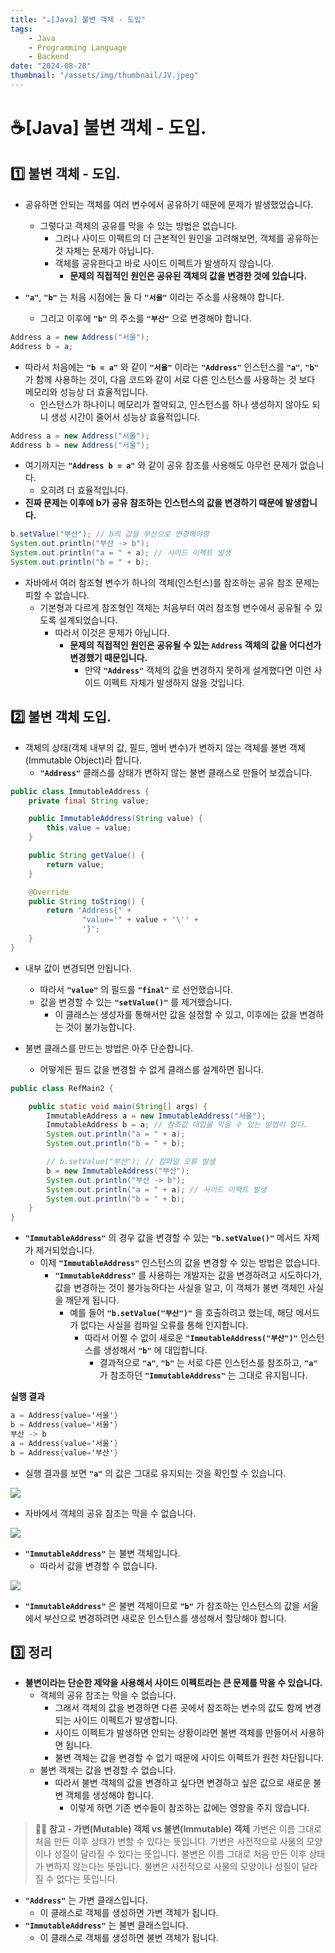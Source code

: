 ```yaml
---
title: "☕️[Java] 불변 객체 - 도입"
tags:
    - Java
    - Programming Language
    - Backend
date: "2024-08-28"
thumbnail: "/assets/img/thumbnail/JV.jpeg"
---
```


# ☕️[Java] 불변 객체 - 도입.

## 1️⃣ 불변 객체 - 도입.
- 공유하면 안되는 객체를 여러 변수에서 공유하기 때문에 문제가 발생했었습니다.
    - 그렇다고 객체의 공유를 막을 수 있는 방법은 없습니다.
        - 그러나 사이드 이펙트의 더 근본적인 원인을 고려해보면, 객체를 공유하는 것 자체는 문제가 아닙니다.
        - 객체를 공유한다고 바로 사이드 이펙트가 발생하지 않습니다.
            - **문제의 직접적인 원인은 공유된 객체의 값을 변경한 것에 있습니다.**

- **`"a"`**, **`"b"`** 는 처음 시점에는 둘 다 **`"서울"`** 이라는 주소를 사용해야 합니다.
    - 그리고 이후에 **`"b"`** 의 주소를 **`"부산"`** 으로 변경해야 합니다.
```java
Address a = new Address("서울");
Address b = a;
```

- 따라서 처음에는 **`"b = a"`** 와 같이 **`"서울"`** 이라는 **`"Address"`** 인스턴스를 **`"a"`**, **`"b"`** 가 함께 사용하는 것이, 다음 코드와 같이 서로 다른 인스턴스를 사용하는 것 보다 메모리와 성능상 더 효율적입니다.
    - 인스턴스가 하나이니 메모리가 절약되고, 인스턴스를 하나 생성하지 않아도 되니 생성 시간이 줄어서 성능상 효율적입니다.
```java
Address a = new Address("서울");
Address b = new Address("서울");
```

- 여기까지는 **`"Address b = a"`** 와 같이 공유 참조를 사용해도 아무런 문제가 없습니다.
    - 오히려 더 효율적입니다.
- **진짜 문제는 이후에 b가 공유 참조하는 인스턴스의 값을 변경하기 때문에 발생합니다.**
```java
b.setValue("부산"); // b의 값을 부산으로 변경해야함
System.out.println("부산 -> b");
System.out.println("a = " + a); // 사이드 이펙트 발생
System.out.println("b = " + b);
```

- 자바에서 여러 참조형 변수가 하나의 객체(인스턴스)를 참조하는 공유 참조 문제는 피할 수 없습니다.
    - 기본형과 다르게 참조형인 객체는 처음부터 여러 참조형 변수에서 공유될 수 있도록 설계되었습니다.
        - 따라서 이것은 문제가 아닙니다.
            - **문제의 직접적인 원인은 공유될 수 있는 `Address` 객체의 값을 어디선가 변경했기 때문입니다.**
                - 만약 **`"Address"`** 객체의 값을 변경하지 못하게 설계했다면 이런 사이드 이펙트 자체가 발생하지 않을 것입니다.

## 2️⃣ 불변 객체 도입.
- 객체의 상태(객체 내부의 값, 필드, 멤버 변수)가 변하지 않는 객체를 불변 객체(Immutable Object)라 합니다.
    - **`"Address"`** 클래스를 상태가 변하지 않는 불변 클래스로 만들어 보겠습니다.

```java
public class ImmutableAddress {
	private final String value;

	public ImmutableAddress(String value) {
		this.value = value;
	}

	public String getValue() {
		return value;
	}

	@Override
	public String toString() {
		return "Address{" +
				"value='" + value + '\'' +
				'}';
	}
}
```

- 내부 값이 변경되면 안됩니다.
    - 따라서 **`"value"`** 의 필드를 **`"final"`** 로 선언했습니다.
    - 값을 변경할 수 있는 **`"setValue()"`** 를 제거했습니다.
        - 이 클래스는 생성자를 통해서만 값을 설정할 수 있고, 이후에는 값을 변경하는 것이 불가능합니다.

- 불변 클래스를 만드는 방법은 아주 단순합니다.
    - 어떻게든 필드 값을 변경할 수 없게 클래스를 설계하면 됩니다.
```java
public class RefMain2 {

	public static void main(String[] args) {
		ImmutableAddress a = new ImmutableAddress("서울");
		ImmutableAddress b = a; // 참조값 대입을 막을 수 있는 방법이 없다.
		System.out.println("a = " + a);
		System.out.println("b = " + b);

		// b.setValue("부산"); // 컴파일 오류 발생
		b = new ImmutableAddress("부산");
		System.out.println("부산 -> b");
		System.out.println("a = " + a); // 사이드 이팩트 발생
		System.out.println("b = " + b);
	}
}
```
- **`"ImmutableAddress"`** 의 경우 값을 변경할 수 있는 **`"b.setValue()"`** 메서드 자체가 제거되었습니다.
    - 이제 **`"ImmutableAddress"`** 인스턴스의 값을 변경할 수 있는 방법은 없습니다.
        - **`"ImmutableAddress"`** 를 사용하는 개발자는 값을 변경하려고 시도하다가, 값을 변경하는 것이 불가능하다는 사실을 알고, 이 객체가 불변 객체인 사실을 깨닫게 됩니다.
            - 예를 들어 **`"b.setValue("부산")"`** 을 호출하려고 했는데, 해당 메서드가 없다는 사실을 컴파일 오류를 통해 인지합니다.
                - 따라서 어쩔 수 없이 새로운 **`"ImmutableAddress("부산")"`** 인스턴스를 생성해서 **`"b"`** 에 대입합니다.
                    - 결과적으로 **`"a"`**, **`"b"`** 는 서로 다른 인스턴스를 참조하고, **`"a"`** 가 참조하던 **`"ImmutableAddress"`** 는 그대로 유지됩니다.

**실행 결과**
```java
a = Address{value='서울'}
b = Address{value='서울'}
부산 -> b
a = Address{value='서울'}
b = Address{value='부산'}
```

- 실행 결과를 보면 **`"a"`** 의 값은 그대로 유지되는 것을 확인할 수 있습니다.

<img src = "https://github.com/devKobe24/images2/blob/main/Inflearn-Java-Mid/ImmutableAddress-1.png?raw=true">

- 자바에서 객체의 공유 참조는 막을 수 없습니다.

<img src = "https://github.com/devKobe24/images2/blob/main/Inflearn-Java-Mid/ImmutableAddress-2.png?raw=true">

- **`"ImmutableAddress"`** 는 불변 객체입니다.
    - 따라서 값을 변경할 수 없습니다.

<img src = "https://github.com/devKobe24/images2/blob/main/Inflearn-Java-Mid/ImmutableAddress-3.png?raw=true">

- **`"ImmutableAddress"`** 은 불변 객체이므로 **`"b"`** 가 참조하는 인스턴스의 값을 서울에서 부산으로 변경하려면 새로운 인스턴스를 생성해서 할당해야 합니다.

## 3️⃣ 정리
- **불변이라는 단순한 제약을 사용해서 사이드 이펙트라는 큰 문제를 막을 수 있습니다.**
    - 객체의 공유 참조는 막을 수 없습니다.
        - 그래서 객체의 값을 변경하면 다른 곳에서 참조하는 변수의 값도 함께 변경되는 사이드 이펙트가 발생합니다.
        - 사이드 이펙트가 발생하면 안되는 상황이라면 불변 객체를 만들어서 사용하면 됩니다.
        - 불변 객체는 값을 변경할 수 없기 때문에 사이드 이펙트가 원천 차단됩니다.
    - 불변 객체는 값을 변경할 수 없습니다.
        - 따라서 불변 객체의 값을 변경하고 싶다면 변경하고 싶은 값으로 새로운 불변 객체를 생성해야 합니다.
            - 이렇게 하면 기존 변수들이 참조하는 값에는 영향을 주지 않습니다.

> 🙋‍♂️ **참고 - 가변(Mutable) 객체 vs 불변(Immutable) 객체**
> 가변은 이름 그대로 처음 만든 이후 상태가 변할 수 있다는 뜻입니다.
> 가변은 사전적으로 사물의 모양이나 성질이 달라질 수 있다는 뜻입니다.
> 불변은 이름 그대로 처음 만든 이후 상태가 변하지 않는다는 뜻입니다.
> 불변은 사전적으로 사물의 모양이나 성질이 달라질 수 없다는 뜻입니다.

- **`"Address"`** 는 가변 클래스입니다.
    - 이 클래스로 객체를 생성하면 가변 객체가 됩니다.
- **`"ImmutableAddress"`** 는 불변 클래스입니다.
    - 이 클래스로 객체를 생성하면 불변 객체가 됩니다.
